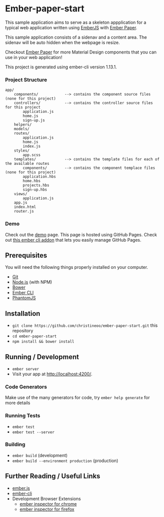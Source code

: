 # Ember-paper-start

This sample application aims to serve as a skeleton appplication for a typical web application written using <a href="http://emberjs.com/">EmberJS</a> with <a href="https://github.com/miguelcobain/ember-paper">Ember Paper</a>.

This sample application consists of a sidenav and a content area. The sidenav will be auto hidden when the webpage is resize.

Checkout [Ember Paper](http://miguelcobain.github.io/ember-paper/) for more Material Design components that you can use in your web application!

This project is generated using ember-cli version 1.13.1.

### Project Structure

    app/
        components/            --> contains the component source files (none for this project)
        controllers/           --> contains the controller source files for this project
            application.js
            home.js
            sign-up.js
        helpers/
        models/
        routes/
            application.js
            home.js
            index.js
        styles/
            app.scss
        templates/             --> contains the template files for each of the available routes
            components/        --> contains the component templace files (none for this project)
            application.hbs
            home.hbs
            projects.hbs
            sign-up.hbs
        views/
            application.js
        app.js
        index.html
        router.js
        

### Demo

Check out the [demo](http://christineoo.github.io/ember-paper-start/#/home) page. This page is hosted using GitHub Pages. Check out [this ember cli addon](https://github.com/poetic/ember-cli-github-pages?) that lets you easily manage GitHub Pages.

## Prerequisites

You will need the following things properly installed on your computer.

* [Git](http://git-scm.com/)
* [Node.js](http://nodejs.org/) (with NPM)
* [Bower](http://bower.io/)
* [Ember CLI](http://www.ember-cli.com/)
* [PhantomJS](http://phantomjs.org/)

## Installation

* `git clone https://github.com/christineoo/ember-paper-start.git` this repository
* `cd ember-paper-start`
* `npm install && bower install`

## Running / Development

* `ember server`
* Visit your app at [http://localhost:4200/](http://localhost:4200/).

### Code Generators

Make use of the many generators for code, try `ember help generate` for more details

### Running Tests

* `ember test`
* `ember test --server`


### Building

* `ember build` (development)
* `ember build --environment production` (production)

## Further Reading / Useful Links

* [ember.js](http://emberjs.com/)
* [ember-cli](http://www.ember-cli.com/)
* Development Browser Extensions
  * [ember inspector for chrome](https://chrome.google.com/webstore/detail/ember-inspector/bmdblncegkenkacieihfhpjfppoconhi)
  * [ember inspector for firefox](https://addons.mozilla.org/en-US/firefox/addon/ember-inspector/)

